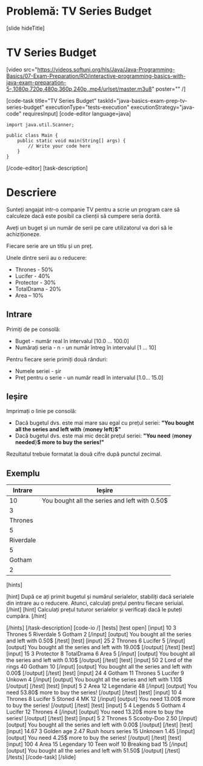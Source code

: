 # Problemă: TV Series Budget
[slide hideTitle]
# TV Series Budget

[video src="https://videos.softuni.org/hls/Java/Java-Programming-Basics/07-Exam-Preparation/RO/interactive-programming-basics-with-java-exam-preparation-5-,1080p,720p,480p,360p,240p,.mp4/urlset/master.m3u8" poster="" /]

[code-task title="TV Series Budget" taskId="java-basics-exam-prep-tv-series-budget" executionType="tests-execution" executionStrategy="java-code" requiresInput]
[code-editor language=java]
```
import java.util.Scanner;

public class Main {
    public static void main(String[] args) {
        // Write your code here
    }
}
```
[/code-editor]
[task-description]
# Descriere
Sunteți angajat intr-o companie TV pentru a scrie un program care să calculeze dacă este posibil ca clienții să cumpere seria dorită.

Aveți un buget și un număr de serii pe care utilizatorul va dori să le achiziționeze.

Fiecare serie are un titlu și un preț.

Unele dintre serii au o reducere:
- Thrones - 50%
- Lucifer - 40%
- Protector - 30%
- TotalDrama - 20%
- Area – 10%

## Intrare
Primiți de pe consolă:
- Buget - număr real în intervalul \[10.0 ... 100.0\]
- Numărați seria - n - un număr întreg în intervalul \[1 ... 10\]

Pentru fiecare serie primiți două rânduri:
- Numele seriei - șir
- Preț pentru o serie - un număr readl în intervalul \[1.0… 15.0\]

## Ieșire
Imprimați o linie pe consolă:
- Dacă bugetul dvs. este mai mare sau egal cu prețul seriei: **"You bought all the series and left with** \{**money left**\}**$"**
- Dacă bugetul dvs. este mai mic decât prețul seriei: **"You need** \{**money needed**\}**$ more to buy the series!"**

Rezultatul trebuie formatat la două cifre după punctul zecimal.

## Exemplu
|**Intrare**|**Ieșire**|
| --- | --- | 
| 10 | You bought all the series and left with 0.50$ | 
| 3 | 
| Thrones | 
| 5 | 
| Riverdale | 
| 5 | 
| Gotham | 
| 2 | 
[hints]

[hint]
După ce ați primit bugetul și numărul serialelor, stabiliți dacă serialele din intrare au o reducere. 
Atunci, calculați prețul pentru fiecare seriuial.
[/hint]
[hint]
Calculați prețul tuturor serialelor și verificați dacă le puteți cumpăra.
[/hint]

[/hints]
[/task-description]
[code-io /]
[tests]
[test open]
[input]
10
3
Thrones
5
Riverdale
5
Gotham
2
[/input]
[output]
You bought all the series and left with 0.50$
[/test]
[test]
[input]
25
2
Thrones
6
Lucifer
5
[/input]
[output]
You bought all the series and left with 19.00$
[/output]
[/test]
[test]
[input]
15
3
Protector
8
TotalDrama
6
Area
5
[/input]
[output]
You bought all the series and left with 0.10$
[/output]
[/test]
[test]
[input]
50
2
Lord of the rings
40
Gotham
10
[/input]
[output]
You bought all the series and left with 0.00$
[/output]
[/test]
[test]
[input]
24
4
Gotham
11
Thrones
5
Lucifer
9
Unkown
4
[/input]
[output]
You bought all the series and left with 1.10$
[/output]
[/test]
[test]
[input]
5
2
Area
12
Legendarie
48
[/input]
[output]
You need 53.80$ more to buy the series!
[/output]
[/test]
[test]
[input]
10
4
Thrones
8
Lucifer
5
Stoned
4
MK
12
[/input]
[output]
You need 13.00$ more to buy the series!
[/output]
[/test]
[test]
[input]
5
4
Legends
5
Gotham
4
Lucifer
12
Thrones
4
[/input]
[output]
You need 13.20$ more to buy the series!
[/output]
[/test]
[test]
[input]
5
2
Thrones
5
Scooby-Doo
2.50
[/input]
[output]
You bought all the series and left with 0.00$
[/output]
[/test]
[test]
[input]
14.67
3
Golden age
2.47
Rush hours series
15
Unknown
1.45
[/input]
[output]
You need 4.25$ more to buy the series!
[/output]
[/test]
[test]
[input]
100
4
Area
15
Legendary
10
Teen wolf
10
Breaking bad
15
[/input]
[output]
You bought all the series and left with 51.50$
[/output]
[/test]
[/tests]
[/code-task]
[/slide]

